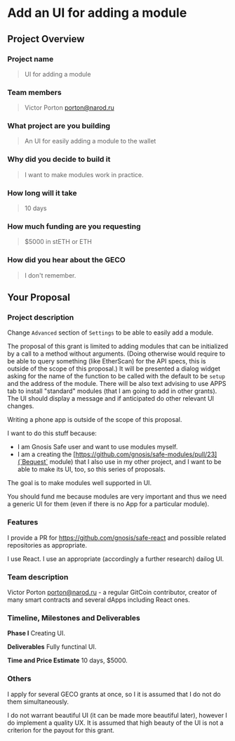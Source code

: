 # Add an UI for adding a module
## Project Overview

### Project name
> UI for adding a module
### Team members 
> Victor Porton <porton@narod.ru>
### What project are you building 
> An UI for easily adding a module to the wallet
### Why did you decide to build it 
> I want to make modules work in practice.
### How long will it take 
> 10 days
### How much funding are you requesting  
> $5000 in stETH or ETH
### How did you hear about the GECO
> I don't remember.

## Your Proposal 
### Project description
Change `Advanced` section of `Settings` to be able to easily add a module.

The proposal of this grant is limited to adding modules that can be initialized by a call to a method without arguments. (Doing otherwise would require to be able to query something (like EtherScan) for the API specs, this is outside of the scope of this proposal.) It will be presented a dialog widget asking for the name of the function to be called with the default to be `setup` and the address of the module. There will be also text advising to use APPS tab to install "standard" modules (that I am going to add in other grants). The UI should display a message and if anticipated do other relevant UI changes.

Writing a phone app is outside of the scope of this proposal.

I want to do this stuff because:

* I am Gnosis Safe user and want to use modules myself.
* I am a creating the [https://github.com/gnosis/safe-modules/pull/23](`Bequest` module) that I also use in my other project, and I want to be able to make its UI, too, so this series of proposals.

The goal is to make modules well supported in UI.

You should fund me because modules are very important and thus we need a generic UI for them (even if there is no App for a particular module).
### Features
I provide a PR for https://github.com/gnosis/safe-react and possible related repositories as appropriate.

I use React. I use an appropriate (accordingly a further research) dailog UI.
### Team description
Victor Porton <porton@narod.ru> - a regular GitCoin contributor, creator of many smart contracts and several dApps including React ones.
### Timeline, Milestones and Deliverables
**Phase I**
Creating UI.

**Deliverables**
Fully functinal UI.

**Time and Price Estimate**
10 days, $5000.

### Others	 
I apply for several GECO grants at once, so I it is assumed that I do not do them simultaneously.

I do not warrant beautiful UI (it can be made more beautiful later), however I do implement a quality UX.
It is assumed that high beauty of the UI is not a criterion for the payout for this grant.
